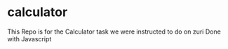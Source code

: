 # calculator
This Repo is for the Calculator task we were instructed to do on zuri
Done with Javascript
